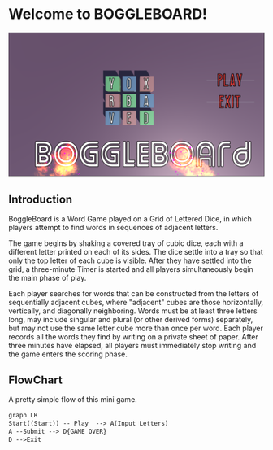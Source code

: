 # Welcome to BOGGLEBOARD!

![ScreenShot](BoggleBoard/ScreenShots/WelcomeScreen.PNG)
## Introduction
BoggleBoard is a Word Game played on a Grid of Lettered Dice, in which players attempt to find words in sequences of adjacent letters.

The game begins by shaking a covered tray of cubic dice, each with a different letter printed on each of its sides. The dice settle into a tray so that only the top letter of each cube is visible. After they have settled into the grid, a three-minute  Timer  is started and all players simultaneously begin the main phase of play.

Each player searches for words that can be constructed from the letters of sequentially adjacent cubes, where "adjacent" cubes are those horizontally, vertically, and diagonally neighboring. Words must be at least three letters long, may include singular and plural (or other derived forms) separately, but may not use the same letter cube more than once per word. Each player records all the words they find by writing on a private sheet of paper. After three minutes have elapsed, all players must immediately stop writing and the game enters the scoring phase.

## FlowChart
A pretty simple flow of this mini game.
```mermaid
graph LR
Start((Start)) -- Play  --> A(Input Letters)
A --Submit --> D{GAME OVER}
D -->Exit
```
